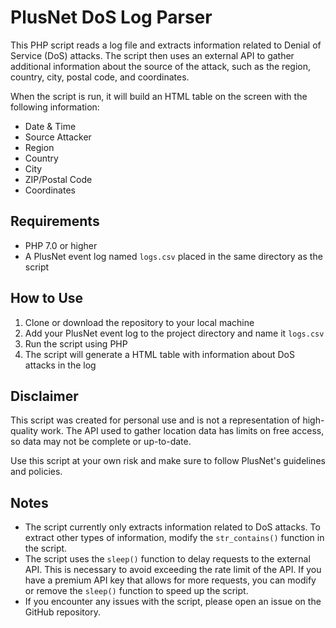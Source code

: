 # PlusNet DoS Log Parser

This PHP script reads a log file and extracts information related to Denial of Service (DoS) attacks. The script then uses an external API to gather additional information about the source of the attack, such as the region, country, city, postal code, and coordinates.

When the script is run, it will build an HTML table on the screen with the following information:

- Date & Time
- Source Attacker
- Region
- Country
- City
- ZIP/Postal Code
- Coordinates
## Requirements

- PHP 7.0 or higher
- A PlusNet event log named `logs.csv` placed in the same directory as the script

## How to Use

1. Clone or download the repository to your local machine
2. Add your PlusNet event log to the project directory and name it `logs.csv`
3. Run the script using PHP
4. The script will generate a HTML table with information about DoS attacks in the log

## Disclaimer

This script was created for personal use and is not a representation of high-quality work. The API used to gather location data has limits on free access, so data may not be complete or up-to-date. 

Use this script at your own risk and make sure to follow PlusNet's guidelines and policies.

## Notes

- The script currently only extracts information related to DoS attacks. To extract other types of information, modify the `str_contains()` function in the script.
- The script uses the `sleep()` function to delay requests to the external API. This is necessary to avoid exceeding the rate limit of the API. If you have a premium API key that allows for more requests, you can modify or remove the `sleep()` function to speed up the script.
- If you encounter any issues with the script, please open an issue on the GitHub repository.
